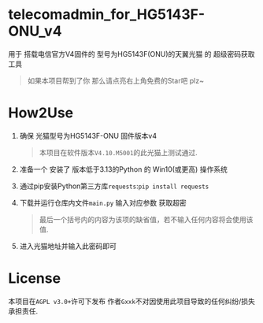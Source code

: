 # telecomadmin_for_HG5143F-ONU_v4
用于 搭载电信官方V4固件的 型号为HG5143F(ONU)的天翼光猫 的 超级密码获取工具

> 如果本项目帮到了你 那么请点亮右上角免费的Star吧 plz~

# How2Use

1. 确保 光猫型号为HG5143F-ONU 固件版本v4

    > 本项目在软件版本`V4.10.M5001`的此光猫上测试通过.

2. 准备一个 安装了 版本低于3.13的Python 的 Win10(或更高) 操作系统

3. 通过pip安装Python第三方库`requests`:`pip install requests`

4. 下载并运行仓库内文件`main.py` 输入对应参数 获取超密

    > 最后一个括号内的内容为该项的缺省值，若不输入任何内容将会使用该值.

5. 进入光猫地址并输入此密码即可

# License

本项目在`AGPL v3.0+`许可下发布 作者`Gxxk`不对因使用此项目导致的任何纠纷/损失承担责任.

